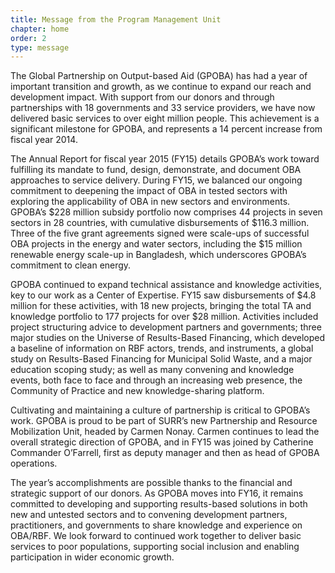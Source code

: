 ```yaml
---
title: Message from the Program Management Unit
chapter: home
order: 2
type: message
---
```


The Global Partnership on Output-based Aid (GPOBA) has had a year of important transition and growth, as we continue to expand our reach and development impact. With support from our donors and through partnerships with 18 governments and 33 service providers, we have now delivered basic services to over eight million people. This achievement is a significant milestone for GPOBA, and represents a 14 percent increase from fiscal year 2014.

The Annual Report for fiscal year 2015 (FY15) details GPOBA’s work toward fulfilling its mandate to fund, design, demonstrate, and document OBA approaches to service delivery. During FY15, we balanced our ongoing commitment to deepening the impact of OBA in tested sectors with exploring the applicability of OBA in new sectors and environments. GPOBA’s $228 million subsidy portfolio now comprises 44 projects in seven sectors in 28 countries, with cumulative disbursements of $116.3 million. Three of the five grant agreements signed were scale-ups of successful OBA projects in the energy and water sectors, including the $15 million renewable energy scale-up in Bangladesh, which underscores GPOBA’s commitment to clean energy.

GPOBA continued to expand technical assistance and knowledge activities, key to our work as a Center of Expertise. FY15 saw disbursements of $4.8 million for these activities, with 18 new projects, bringing the total TA and knowledge portfolio to 177 projects for over $28 million. Activities included project structuring advice to development partners and governments; three major studies on the Universe of Results-Based Financing, which developed a baseline of information on RBF actors, trends, and instruments, a global study on Results-Based Financing for Municipal Solid Waste, and a major education scoping study; as well as many convening and knowledge events, both face to face and through an increasing web presence, the Community of Practice and new knowledge-sharing platform. 

Cultivating and maintaining a culture of partnership is critical to GPOBA’s work.  GPOBA is proud to be part of SURR’s new Partnership and Resource Mobilization Unit, headed by Carmen Nonay.  Carmen continues to lead the overall strategic direction of GPOBA, and in FY15 was joined by Catherine Commander O’Farrell, first as deputy manager and then as head of GPOBA operations.	

The year’s accomplishments are possible thanks to the financial and strategic support of our donors. As GPOBA moves into FY16, it remains committed to developing and supporting results-based solutions in both new and untested sectors and to convening development partners, practitioners, and governments to share knowledge and experience on OBA/RBF.	We look forward to continued work together to deliver basic services to poor populations, supporting social inclusion and enabling participation in wider economic growth.